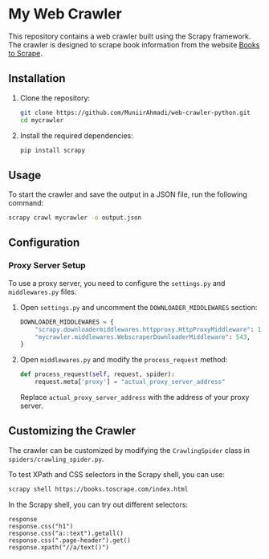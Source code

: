# My Web Crawler

This repository contains a web crawler built using the Scrapy framework. The crawler is designed to scrape book information from the website [Books to Scrape](http://books.toscrape.com/). 

## Installation

1. Clone the repository:
    ```bash
    git clone https://github.com/MuniirAhmadi/web-crawler-python.git
    cd mycrawler
    ```

2. Install the required dependencies:
    ```bash
    pip install scrapy
    ```

## Usage

To start the crawler and save the output in a JSON file, run the following command:
```bash
scrapy crawl mycrawler -o output.json
```

## Configuration

### Proxy Server Setup

To use a proxy server, you need to configure the `settings.py` and `middlewares.py` files.

1. Open `settings.py` and uncomment the `DOWNLOADER_MIDDLEWARES` section:
    ```python
    DOWNLOADER_MIDDLEWARES = {
        "scrapy.downloadermiddlewares.httpproxy.HttpProxyMiddleware": 1,
        "mycrawler.middlewares.WebscraperDownloaderMiddleware": 543,
    }
    ```

2. Open `middlewares.py` and modify the `process_request` method:
    ```python
    def process_request(self, request, spider):
        request.meta['proxy'] = "actual_proxy_server_address"
    ```
    Replace `actual_proxy_server_address` with the address of your proxy server.

## Customizing the Crawler

The crawler can be customized by modifying the `CrawlingSpider` class in `spiders/crawling_spider.py`.

To test XPath and CSS selectors in the Scrapy shell, you can use:
```bash
scrapy shell https://books.toscrape.com/index.html
```

In the Scrapy shell, you can try out different selectors:
```
response
response.css("h1")
response.css("a::text").getall()
response.css(".page-header").get()
response.xpath("//a/text()")
```

